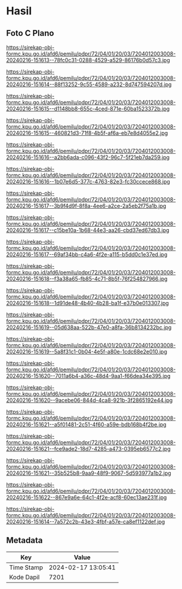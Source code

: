 # Hasil

## Foto C Plano

https://sirekap-obj-formc.kpu.go.id/afd6/pemilu/pdpr/72/04/01/20/03/7204012003008-20240216-151613--78fc0c31-0288-4529-a529-86176b0d57c3.jpg

https://sirekap-obj-formc.kpu.go.id/afd6/pemilu/pdpr/72/04/01/20/03/7204012003008-20240216-151614--88f13252-9c55-4589-a232-8d747594207d.jpg

https://sirekap-obj-formc.kpu.go.id/afd6/pemilu/pdpr/72/04/01/20/03/7204012003008-20240216-151615--d1148bb8-655c-4ced-871e-60ba1523372b.jpg

https://sirekap-obj-formc.kpu.go.id/afd6/pemilu/pdpr/72/04/01/20/03/7204012003008-20240216-151615--460821d3-71f8-4b5f-af6a-eb7e8d4055e2.jpg

https://sirekap-obj-formc.kpu.go.id/afd6/pemilu/pdpr/72/04/01/20/03/7204012003008-20240216-151616--a2bb6ada-c096-43f2-96c7-5f21eb7da259.jpg

https://sirekap-obj-formc.kpu.go.id/afd6/pemilu/pdpr/72/04/01/20/03/7204012003008-20240216-151616--1b07e6d5-377c-4763-82e3-fc30ccece868.jpg

https://sirekap-obj-formc.kpu.go.id/afd6/pemilu/pdpr/72/04/01/20/03/7204012003008-20240216-151617--3b9f4d9f-8f8a-4ee6-a2ce-2a5eb2f75a1b.jpg

https://sirekap-obj-formc.kpu.go.id/afd6/pemilu/pdpr/72/04/01/20/03/7204012003008-20240216-151617--c15be10a-1b68-44e3-aa26-cbd37ed67db3.jpg

https://sirekap-obj-formc.kpu.go.id/afd6/pemilu/pdpr/72/04/01/20/03/7204012003008-20240216-151617--69af34bb-c4a6-4f2e-a115-b5dd0c1e37ed.jpg

https://sirekap-obj-formc.kpu.go.id/afd6/pemilu/pdpr/72/04/01/20/03/7204012003008-20240216-151618--f3a38a65-fb85-4c71-8b5f-76f254827966.jpg

https://sirekap-obj-formc.kpu.go.id/afd6/pemilu/pdpr/72/04/01/20/03/7204012003008-20240216-151618--1d91de48-4b40-4b28-ba1f-e37b0e013307.jpg

https://sirekap-obj-formc.kpu.go.id/afd6/pemilu/pdpr/72/04/01/20/03/7204012003008-20240216-151619--05d638aa-522b-47e0-a8fa-36b8134232bc.jpg

https://sirekap-obj-formc.kpu.go.id/afd6/pemilu/pdpr/72/04/01/20/03/7204012003008-20240216-151619--5a8f31c1-0b04-4e5f-a80e-1cdc68e2e010.jpg

https://sirekap-obj-formc.kpu.go.id/afd6/pemilu/pdpr/72/04/01/20/03/7204012003008-20240216-151620--7011a6b4-a36c-48d4-9aa1-f66dea34e395.jpg

https://sirekap-obj-formc.kpu.go.id/afd6/pemilu/pdpr/72/04/01/20/03/7204012003008-20240216-151620--9acebe06-844d-4ca8-921b-3f2865192e44.jpg

https://sirekap-obj-formc.kpu.go.id/afd6/pemilu/pdpr/72/04/01/20/03/7204012003008-20240216-151621--a5f01481-2c51-4f60-a59e-bdb168b4f2be.jpg

https://sirekap-obj-formc.kpu.go.id/afd6/pemilu/pdpr/72/04/01/20/03/7204012003008-20240216-151621--fce9ade2-18d7-4285-a473-0395eb6577c2.jpg

https://sirekap-obj-formc.kpu.go.id/afd6/pemilu/pdpr/72/04/01/20/03/7204012003008-20240216-151621--35b525b8-9aa9-48f9-9067-5d593977a1b2.jpg

https://sirekap-obj-formc.kpu.go.id/afd6/pemilu/pdpr/72/04/01/20/03/7204012003008-20240216-151622--867e9a6e-64c1-4f2e-acf8-60ec13ae231f.jpg

https://sirekap-obj-formc.kpu.go.id/afd6/pemilu/pdpr/72/04/01/20/03/7204012003008-20240216-151614--7a572c2b-43e3-4fbf-a57e-ca8ef1122def.jpg


## Metadata

| Key        | Value               |
| ---------- | ------------------- |
| Time Stamp | 2024-02-17 13:05:41 |
| Kode Dapil | 7201                |



